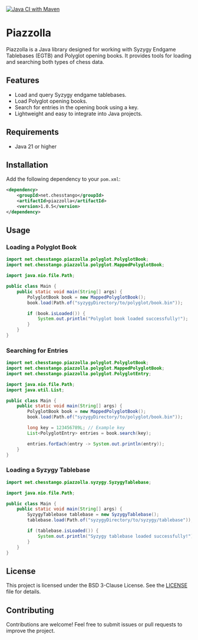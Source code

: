 [![Java CI with Maven](https://github.com/mcoria/piazzolla/actions/workflows/maven.yml/badge.svg)](https://github.com/mcoria/piazzolla/actions/workflows/maven.yml)
# Piazzolla

Piazzolla is a Java library designed for working with Syzygy Endgame Tablebases (EGTB) and Polyglot opening books. It provides tools for loading and searching both types of chess data.

## Features

- Load and query Syzygy endgame tablebases.
- Load Polyglot opening books.
- Search for entries in the opening book using a key.
- Lightweight and easy to integrate into Java projects.

## Requirements

- Java 21 or higher

## Installation

Add the following dependency to your `pom.xml`:

```xml
<dependency>
    <groupId>net.chesstango</groupId>
    <artifactId>piazzolla</artifactId>
    <version>1.0.5</version>
</dependency>
```

## Usage

### Loading a Polyglot Book

```java
import net.chesstango.piazzolla.polyglot.PolyglotBook;
import net.chesstango.piazzolla.polyglot.MappedPolyglotBook;

import java.nio.file.Path;

public class Main {
    public static void main(String[] args) {
        PolyglotBook book = new MappedPolyglotBook();
        book.load(Path.of("syzygyDirectory/to/polyglot/book.bin"));

        if (book.isLoaded()) {
            System.out.println("Polyglot book loaded successfully!");
        }
    }
}
```

### Searching for Entries

```java
import net.chesstango.piazzolla.polyglot.PolyglotBook;
import net.chesstango.piazzolla.polyglot.MappedPolyglotBook;
import net.chesstango.piazzolla.polyglot.PolyglotEntry;

import java.nio.file.Path;
import java.util.List;

public class Main {
    public static void main(String[] args) {
        PolyglotBook book = new MappedPolyglotBook();
        book.load(Path.of("syzygyDirectory/to/polyglot/book.bin"));

        long key = 123456789L; // Example key
        List<PolyglotEntry> entries = book.search(key);

        entries.forEach(entry -> System.out.println(entry));
    }
}
```

### Loading a Syzygy Tablebase

```java
import net.chesstango.piazzolla.syzygy.SyzygyTablebase;

import java.nio.file.Path;

public class Main {
    public static void main(String[] args) {
        SyzygyTablebase tablebase = new SyzygyTablebase();
        tablebase.load(Path.of("syzygyDirectory/to/syzygy/tablebase"));

        if (tablebase.isLoaded()) {
            System.out.println("Syzygy tablebase loaded successfully!");
        }
    }
}
```

## License

This project is licensed under the BSD 3-Clause License. See the [LICENSE](https://github.com/mcoria/piazzolla?tab=BSD-3-Clause-1-ov-file) file for details.


## Contributing

Contributions are welcome! Feel free to submit issues or pull requests to improve the project.



